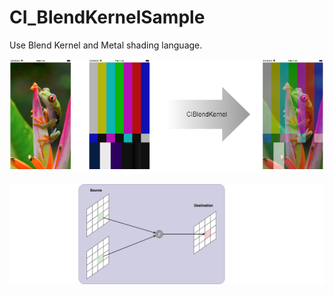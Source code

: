 # CI_BlendKernelSample

Use Blend Kernel and Metal shading language.


![](CI_BlendKernelSample.png)

![](CI_BlendKernelSample_proc.png)
